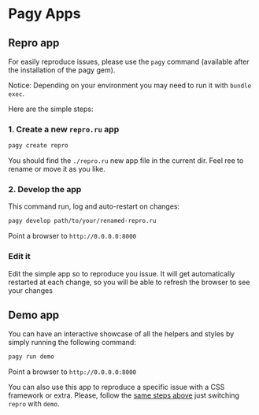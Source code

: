 # Pagy Apps

## Repro app

For easily reproduce issues, please use the `pagy` command (available after the installation of the pagy gem).

Notice: Depending on your environment you may need to run it with `bundle exec`.

Here are the simple steps:

### 1. Create a new `repro.ru` app

```sh
pagy create repro
```

You should find the `./repro.ru` new app file in the current dir. Feel ree to rename or move it as you like.

### 2. Develop the app

This command run, log and auto-restart on changes:

```sh
pagy develop path/to/your/renamed-repro.ru
```

Point a browser to `http://0.0.0.0:8000`

### Edit it

Edit the simple app so to reproduce you issue. It will get automatically restarted at each change, 
so you will be able to refresh the browser to see your changes

## Demo app

You can have an interactive showcase of all the helpers and styles by simply running the following command:

```sh
pagy run demo
```

Point a browser to `http://0.0.0.0:8000`

You can also use this app to reproduce a specific issue with a CSS framework or extra. Please, follow the [same steps above](#1-create-a-new-reproru-app) just switching `repro` with `demo`.
